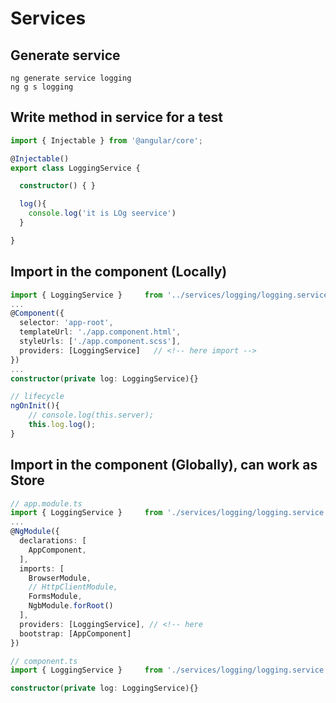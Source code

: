 # Services

## Generate service
```batch
ng generate service logging
ng g s logging
```

## Write method in service for a test
```ts
import { Injectable } from '@angular/core';

@Injectable()
export class LoggingService {

  constructor() { }

  log(){
    console.log('it is LOg seervice')
  }

}
```

## Import in the component (Locally)
```ts
import { LoggingService }     from '../services/logging/logging.service';
...
@Component({
  selector: 'app-root',
  templateUrl: './app.component.html',
  styleUrls: ['./app.component.scss'],
  providers: [LoggingService]   // <!-- here import -->
})
...
constructor(private log: LoggingService){}

// lifecycle
ngOnInit(){
    // console.log(this.server);
    this.log.log();
}
```

## Import in the component (Globally), can work as Store
```ts
// app.module.ts
import { LoggingService }     from './services/logging/logging.service';
...
@NgModule({
  declarations: [
    AppComponent,
  ],
  imports: [
    BrowserModule,
    // HttpClientModule,
    FormsModule,
    NgbModule.forRoot()
  ],
  providers: [LoggingService], // <!-- here
  bootstrap: [AppComponent]
})
```

```ts
// component.ts
import { LoggingService }     from './services/logging/logging.service';

constructor(private log: LoggingService){}

```
